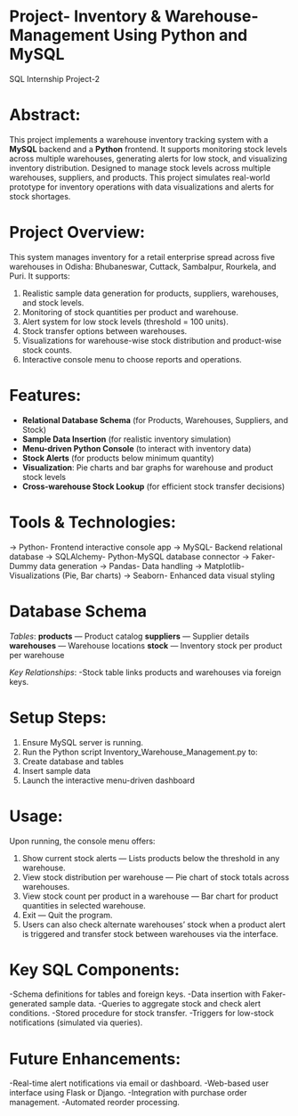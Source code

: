 # Project- Inventory & Warehouse-Management Using Python and MySQL
SQL Internship Project-2

# Abstract:
This project implements a warehouse inventory tracking system with a **MySQL** backend and a **Python** frontend. It supports monitoring stock levels across multiple warehouses, generating alerts for low stock, and visualizing inventory distribution. Designed to manage stock levels across multiple warehouses, suppliers, and products. This project simulates real-world prototype for inventory operations with data visualizations and alerts for stock shortages.

# Project Overview:
This system manages inventory for a retail enterprise spread across five warehouses in Odisha: Bhubaneswar, Cuttack, Sambalpur, Rourkela, and Puri. It supports:
  1. Realistic sample data generation for products, suppliers, warehouses, and stock levels.
  2. Monitoring of stock quantities per product and warehouse.
  3. Alert system for low stock levels (threshold = 100 units).
  4. Stock transfer options between warehouses.
  5. Visualizations for warehouse-wise stock distribution and product-wise stock counts.
  6. Interactive console menu to choose reports and operations.

 # Features:
  - **Relational Database Schema** (for Products, Warehouses, Suppliers, and Stock)
  - **Sample Data Insertion** (for realistic inventory simulation)
  - **Menu-driven Python Console** (to interact with inventory data)
  - **Stock Alerts** (for products below minimum quantity)
  - **Visualization**: Pie charts and bar graphs for warehouse and product stock levels
  - **Cross-warehouse Stock Lookup** (for efficient stock transfer decisions)

# Tools & Technologies:
  -> Python-	Frontend interactive console app
  -> MySQL-	Backend relational database
  -> SQLAlchemy-	Python-MySQL database connector
  -> Faker-	Dummy data generation
  -> Pandas-	Data handling
  -> Matplotlib-	Visualizations (Pie, Bar charts)
  -> Seaborn-	Enhanced data visual styling
  
# Database Schema
*Tables*:
  **products** — Product catalog
  **suppliers** — Supplier details
  **warehouses** — Warehouse locations
  **stock** — Inventory stock per product per warehouse

*Key Relationships*:
  -Stock table links products and warehouses via foreign keys.

# Setup Steps:
1. Ensure MySQL server is running.
2. Run the Python script Inventory_Warehouse_Management.py to:
3. Create database and tables
4. Insert sample data
5. Launch the interactive menu-driven dashboard

# Usage:
Upon running, the console menu offers:
  1. Show current stock alerts — Lists products below the threshold in any warehouse.
  2. View stock distribution per warehouse — Pie chart of stock totals across warehouses.
  3. View stock count per product in a warehouse — Bar chart for product quantities in selected warehouse.
  4. Exit — Quit the program.
  5. Users can also check alternate warehouses’ stock when a product alert is triggered and transfer stock between warehouses via the interface.

# Key SQL Components:
  -Schema definitions for tables and foreign keys.
  -Data insertion with Faker-generated sample data.
  -Queries to aggregate stock and check alert conditions.
  -Stored procedure for stock transfer.
  -Triggers for low-stock notifications (simulated via queries).

# Future Enhancements:
  -Real-time alert notifications via email or dashboard.
  -Web-based user interface using Flask or Django.
  -Integration with purchase order management.
  -Automated reorder processing.
  
